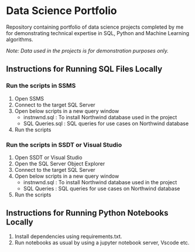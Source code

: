 # Data Science Portfolio
Repository containing portfolio of data science projects completed by me for demonstrating technical expertise in SQL, Python and Machine Learning algorithms.

_Note: Data used in the projects is for demonstration purposes only._

## Instructions for Running SQL Files Locally
### Run the scripts in SSMS

1. Open SSMS
2. Connect to the target SQL Server
3. Open below scripts in a new query window
    - instnwnd.sql : To install Northwind database used in the project
    - SQL Queries.sql : SQL queries for use cases on Northwind database
5. Run the scripts

### Run the scripts in SSDT or Visual Studio

1. Open SSDT or Visual Studio
2. Open the SQL Server Object Explorer
3. Connect to the target SQL Server
4. Open below scripts in a new query window
    - instnwnd.sql : To install Northwind database used in the project
    - SQL Queries : SQL queries for use cases on Northwind database
5. Run the scripts

## Instructions for Running Python Notebooks Locally
1. Install dependencies using requirements.txt.
2. Run notebooks as usual by using a jupyter notebook server, Vscode etc.
